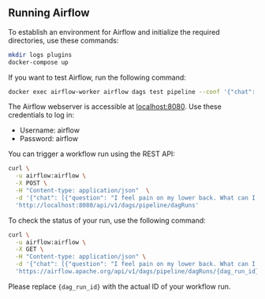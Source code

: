 
## Running Airflow

To establish an environment for Airflow and initialize the required directories, use these commands:

```sh
mkdir logs plugins
docker-compose up
```

If you want to test Airflow, run the following command:

```sh
docker exec airflow-worker airflow dags test pipeline --conf '{"chat": {"last_question": "I feel pain on my lower back. What can I do?", "history": []}}'
```

The Airflow webserver is accessible at [localhost:8080](http://localhost:8080/). Use these credentials to log in:

* Username: airflow
* Password: airflow

You can trigger a workflow run using the REST API:

```sh
curl \
  -u airflow:airflow \
  -X POST \
  -H "Content-type: application/json"  \
  -d '{"chat": [{"question": "I feel pain on my lower back. What can I do?", "answer": ""}]}' 
  'http://localhost:8080/api/v1/dags/pipeline/dagRuns'
```

To check the status of your run, use the following command:

```sh
curl \
  -u airflow:airflow \
  -X GET \
  -H "Content-type: application/json" \
  -d '{"chat": [{"question": "I feel pain on my lower back. What can I do?", "answer": ""}]}' 
  'https://airflow.apache.org/api/v1/dags/pipeline/dagRuns/{dag_run_id}'
```

Please replace `{dag_run_id}` with the actual ID of your workflow run.